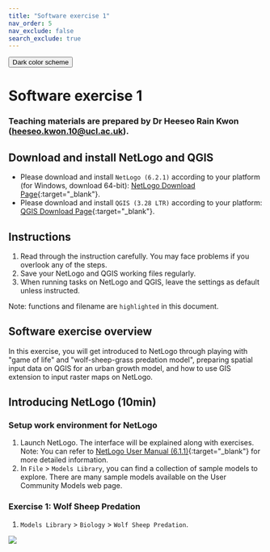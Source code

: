 ```yaml
---
title: "Software exercise 1"
nav_order: 5
nav_exclude: false
search_exclude: true
---
```


<button class="btn js-toggle-dark-mode">Dark color scheme</button>

<script type="text/javascript" src="{{ "/assets/js/dark-mode-preview.js" | absolute_url }}"></script>

# Software exercise 1
### Teaching materials are prepared by Dr Heeseo Rain Kwon (heeseo.kwon.10@ucl.ac.uk). 

## Download and install NetLogo and QGIS
- Please download and install `NetLogo (6.2.1)` according to your platform (for Windows, download 64-bit): [NetLogo Download Page](https://ccl.northwestern.edu/netlogo/6.2.1/){:target="_blank"}.
- Please download and install `QGIS (3.28 LTR)` according to your platform: [QGIS Download Page](https://www.qgis.org/en/site/forusers/download.html#){:target="_blank"}.

## Instructions
1. Read through the instruction carefully. You may face problems if you overlook any of the steps.
2. Save your NetLogo and QGIS working files regularly.
3. When running tasks on NetLogo and QGIS, leave the settings as default unless instructed.

Note: functions and filename are `highlighted` in this document.

## Software exercise overview
In this exercise, you will get introduced to NetLogo through playing with "game of life" and "wolf-sheep-grass predation model", preparing spatial input data on QGIS for an urban growth model, and how to use GIS extension to input raster maps on NetLogo.

## Introducing NetLogo (10min)

### Setup work environment for NetLogo
1. Launch NetLogo. The interface will be explained along with exercises. Note: You can refer to [NetLogo User Manual (6.1.1)](https://ccl.northwestern.edu/netlogo/docs/){:target="_blank"} for more detailed information.
3. In `File` > `Models Library`, you can find a collection of sample models to explore. There are many sample models available on the User Community Models web page.

### Exercise 1: Wolf Sheep Predation
1. `Models Library` > `Biology` > `Wolf Sheep Predation`.

![](statics/Sup2_wolfsheep1.PNG)
